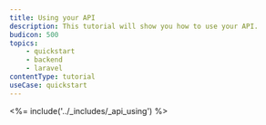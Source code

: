 ```yaml
---
title: Using your API
description: This tutorial will show you how to use your API.
budicon: 500
topics:
    - quickstart
    - backend
    - laravel
contentType: tutorial
useCase: quickstart
---
```


<%= include('../_includes/_api_using') %>
